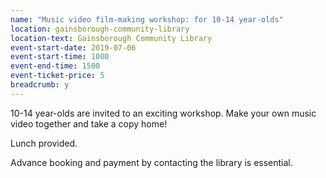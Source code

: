 ```yaml
---
name: "Music video film-making workshop: for 10-14 year-olds"
location: gainsborough-community-library
location-text: Gainsborough Community Library
event-start-date: 2019-07-06
event-start-time: 1000
event-end-time: 1500
event-ticket-price: 5
breadcrumb: y
---
```


10-14 year-olds are invited to an exciting workshop. Make your own music video together and take a copy home!

Lunch provided.

Advance booking and payment by contacting the library is essential.

